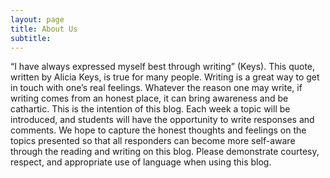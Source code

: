 ```yaml
---
layout: page
title: About Us
subtitle:
---
```

“I have always expressed myself best through writing” (Keys).  This quote, written by Alicia Keys, is true for many people. Writing is a great way to get in touch with one’s real feelings. Whatever the reason one may write, if writing comes from an honest place, it can bring awareness and be cathartic. This is the intention of this blog. Each week a topic will be introduced, and students will have the opportunity to write responses and comments. We hope to capture the honest thoughts and feelings on the topics presented so that all responders can become more self-aware through the reading and writing on this blog. 
Please demonstrate courtesy, respect, and appropriate use of language when using this blog.


